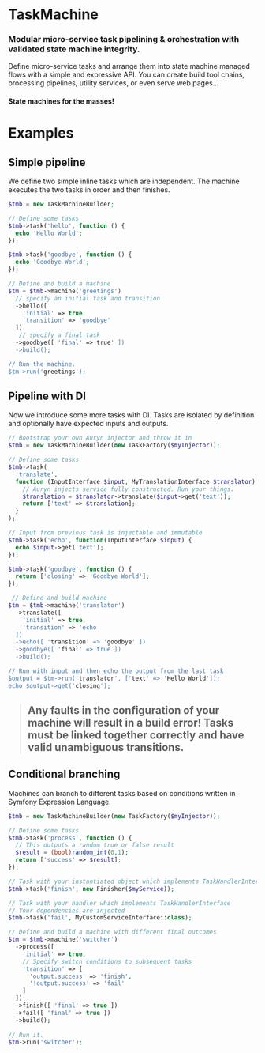 # TaskMachine
### Modular micro-service task pipelining & orchestration with validated state machine integrity.

Define micro-service tasks and arrange them into state machine managed flows with a simple and expressive API. You can create build tool chains, processing pipelines, utility services, or even serve web pages...

#### State machines for the masses!

# Examples
## Simple pipeline
We define two simple inline tasks which are independent. The machine executes the two tasks in order and then finishes.
```php
$tmb = new TaskMachineBuilder;

// Define some tasks
$tmb->task('hello', function () {
  echo 'Hello World';
});

$tmb->task('goodbye', function () {
  echo 'Goodbye World';
});

// Define and build a machine
$tm = $tmb->machine('greetings')
  // specify an initial task and transition
  ->hello([
    'initial' => true,
    'transition' => 'goodbye'
  ])
   // specify a final task
  ->goodbye([ 'final' => true' ])
  ->build();

// Run the machine.
$tm->run('greetings');
```

## Pipeline with DI
Now we introduce some more tasks with DI. Tasks are isolated by definition and optionally have expected inputs and outputs.
```php
// Bootstrap your own Auryn injector and throw it in
$tmb = new TaskMachineBuilder(new TaskFactory($myInjector));

// Define some tasks
$tmb->task(
  'translate',
  function (InputInterface $input, MyTranslationInterface $translator) {
    // Auryn injects service fully constructed. Run your things.
    $translation = $translator->translate($input->get('text'));
    return ['text' => $translation];
  }
);

// Input from previous task is injectable and immutable
$tmb->task('echo', function(InputInterface $input) {
  echo $input->get('text');
});

$tmb->task('goodbye', function () {
  return ['closing' => 'Goodbye World'];
});

 // Define and build machine
$tm = $tmb->machine('translator')
  ->translate([
    'initial' => true,
    'transition' => 'echo
  ])
  ->echo([ 'transition' => 'goodbye' ])
  ->goodbye([ 'final' => true ])
  ->build();

// Run with input and then echo the output from the last task
$output = $tm->run('translator', ['text' => 'Hello World']);
echo $output->get('closing');
```

>## Any faults in the configuration of your machine will result in a build error! Tasks must be linked together correctly and have valid unambiguous transitions.

## Conditional branching
Machines can branch to different tasks based on conditions written in Symfony Expression Language.
```php
$tmb = new TaskMachineBuilder(new TaskFactory($myInjector));

// Define some tasks
$tmb->task('process', function () {
  // This outputs a random true or false result
  $result = (bool)random_int(0,1);
  return ['success' => $result];
});

// Task with your instantiated object which implements TaskHandlerInterface
$tmb->task('finish', new Finisher($myService));

// Task with your handler which implements TaskHandlerInterface
// Your dependencies are injected
$tmb->task('fail', MyCustomServiceInterface::class);

// Define and build a machine with different final outcomes
$tm = $tmb->machine('switcher')
  ->process([
    'initial' => true,
    // Specify switch conditions to subsequent tasks
    'transition' => [
      'output.success' => 'finish',
      '!output.success' => 'fail'
    ]
  ])
  ->finish([ 'final' => true ])
  ->fail([ 'final' => true ])
  ->build();
  
// Run it.
$tm->run('switcher');
```
